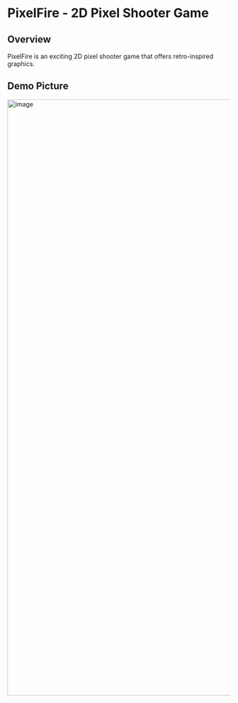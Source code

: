 # PixelFire - 2D Pixel Shooter Game

## Overview
PixelFire is an exciting 2D pixel shooter game that offers retro-inspired graphics.

## Demo Picture
<img width="1343" alt="image" src="https://github.com/dkim7405/PixelFire/assets/122648295/81266cb4-45f6-4937-a99f-17e7662cc91f">
